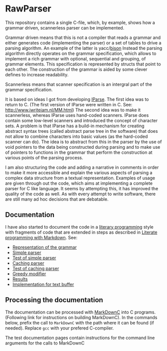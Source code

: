 # RawParser

This repository contains a single C-file, which, by example,
shows how a grammar driven, scannerless parser can be implemented.

Grammar driven means that this is not a compiler that reads
a grammar and either generates code (implementing the parser)
or a set of tables to drive a parsing algorithm. An example of
the latter is yacc/[bison](https://www.gnu.org/software/bison/)
Instead the parsing algorithm directly operates on the grammar
specification, which allows to implement a rich grammar with
optional, sequential and grouping, of grammar elements. This
specification is represented by structs that point to each
other. The construction of the grammar is aided by some clever
defines to increase readability.

Scannerless means that scanner specification is an intergral
part of the grammar specification.

It is based on ideas I got from developing [IParse](https://github.com/FransFaase/IParse).
The first idea was to return to C. (The first version of IParse
were written in C. See: http://www.iwriteiam.nl/MM.html)
The second idea was to make it scannerless, whereas IParse uses
hand-coded scanners. IParse does contain some low-level scanners
and introduced the concept of character sets. A problem is that
IParse has a build-in mechanism for creating abstract syntax trees
(called abstract parse tree in the software) that does not allow
to combine characters into basic values (as the hard-coded scanner
can do). The idea is to abstract from this in the parser by the
use of void pointers to the data being constructed during parsing
and to make use of pointers to functions in the grammar that
perform the construction at various points of the parsing process.

I am also structuring the code and adding a narrative in comments
in order to make it more accessible and explain the various aspects
of parsing a complex data structure from a textual representation.
Examples of usage are given through out the code, which aims at
implementing a complete parser for C like language. 
It seems by attempting this, it has improved the quality of the
code as well. As with every attempt to write software, there are
still many ad hoc decisions that are debatable.

## Documentation

I have also started to document the code in a [literary programming](https://en.wikipedia.org/wiki/Literate_programming)
style with fragments of code that are extended in steps as described in
[Literate programming with Markdown](https://www.iwriteiam.nl/D2101.html#13).
See:

*  [Representation of the grammar](docs/grammar.md)
*  [Simple parser](docs/simple_parser.md)
*  [Test of simple parser](docs/simple_parser_test.md)
*  [Caching parser](docs/caching_parser.md)
*  [Test of caching parser](docs/caching_parser_test.md)
*  [Greedy modifier](docs/greedy_modifier.md)
*  [Results](docs/result.md)
*  [Implementation for text buffer](docs/text_buffer_impl.md)

## Processing the documentation

The documentation can be processed with
[MarkDownC](https://github.com/FransFaase/IParse/blob/master/README.md#markdownc)
into C programs. (Following link for instructions on building MarkDownC).
In the commands below, prefix the call to `MarkDownC` with the path
where it can be found (if needed). Replace `gcc` with your prefered
C-compiler.

The test documentation pages contain instructions for the command
line arguments for the calls to MarkDownC